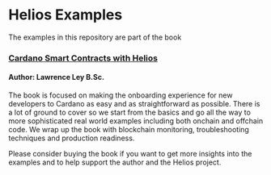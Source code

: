 # Helios Examples
The examples in this repository are part of the book

### [Cardano Smart Contracts with Helios](https://a.co/d/bEAF2nV)
#### Author: Lawrence Ley B.Sc.

The book is focused on making the onboarding experience for new developers to Cardano as easy and as straightforward as possible.  There is a lot of ground to cover so we start from the basics and go all the way to more sophisticated real world examples including both onchain and offchain code.  We wrap up the book with blockchain monitoring, troubleshooting techniques and production readiness.

Please consider buying the book if you want to get more insights into the examples and to help support the author and the Helios project.
